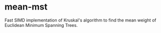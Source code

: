 # mean-mst

Fast SIMD implementation of Kruskal's algorithm to find the mean weight of Euclidean Minimum Spanning Trees.
